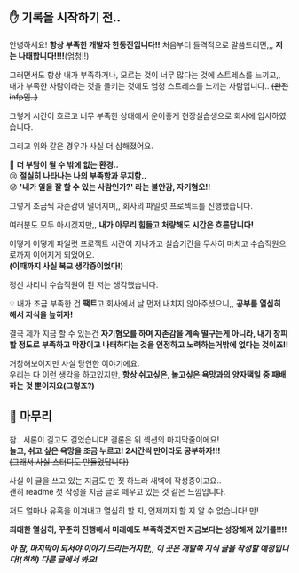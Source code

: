 ## ✋ 기록을 시작하기 전..
안녕하세요! **항상 부족한 개발자 한동진입니다!!** 처음부터 돌격적으로 말씀드리면,,, **저는 나태합니다!!!!**(엄청!!)

그러면서도 항상 내가 부족하거나, 모르는 것이 너무 많다는 것에 스트레스를 느끼고,, 내가 부족한 사람이라는 것을 들키는 것에도 엄청 스트레스를 느끼는 사람입니다.. <strike>(완전 infp임..)</strike>

그렇게 시간이 흐르고 너무 부족한 상태에서 운이좋게 현장실습생으로 회사에 입사하였습니다.

그리고 위와 같은 경우가 사실 더 심해졌어요.

🤢 **더 부담이 될 수 밖에 없는 환경..**<br/>
😢 **절실히 나타나는 나의 부족함과 무지함..**<br/>
😟 **'내가 일을 잘 할 수 있는 사람인가?' 라는 불안감, 자기혐오!!**

그렇게 조금씩 자존감이 떨어지며,, 회사의 파일럿 프로젝트를 진행했습니다.

여러분도 모두 아시겠지만,, **내가 아무리 힘들고 처량해도 시간은 흐른답니다!**

어떻게 어떻게 파일럿 프로젝트 시간이 지나가고 실습기간을 무사히 마치고 수습직원으로까지 이어지게 되었어요.<br/>**(이때까지 사실 복교 생각중이었다!)**

정신 차리니 수습직원이 된 저는 생각했습니다.

💡 내가 조금 부족한 건 **팩트**고 회사에서 날 먼저 내치지 않아주셨으니,, **공부를 열심히 해서 지식을 높히자!**

결국 제가 지금 할 수 있는건 **자기혐오를 하며 자존감을 계속 떨구는게 아니라, 내가 창피할 정도로 부족하고 막장이고 나태하다는 것을 인정하고 노력하는거밖에 없다는 것이죠!!**

거창해보이지만 사실 당연한 이야기에요. 
<br />우리는 다 이런 생각을 하고있지만, **항상 쉬고싶은, 놀고싶은 욕망과의 양자택일 중 패배하는 것 뿐이지요**<strike>**(그렇죠?)**</strike>

## 📌 마무리
참.. 서론이 길고도 길었습니다! 결론은 위 섹션의 마지막줄이에요!
<br />**놀고, 쉬고 싶은 욕망을 조금 누르고! 2시간씩 만이라도 공부하자!!!**
<br /><strike>(그래서 사실 스터디도 만들었답니다)</strike>

사실 이 글을 쓰고 있는 지금도 딴 짓 하느라 새벽에 작성중이고요..
<br />괜히 readme 첫 작성을 지금 글로 떼우고 있는 것 같은 느낌입니다.

저도 얼마나 유혹을 이겨내고 열심히 할 지, 언제까지 할 지 알 수 없습니다! 만!

**최대한 열심히, 꾸준히 진행해서 미래에도 부족하겠지만 지금보다는 성장해져 있기를!!!!**

***아 참, 마지막이 되서야 이야기 드리는거지만,, 이 곳은 개발쪽 지식 글을 작성할 예정입니다!(히히) 다른 글에서 봐요!***
